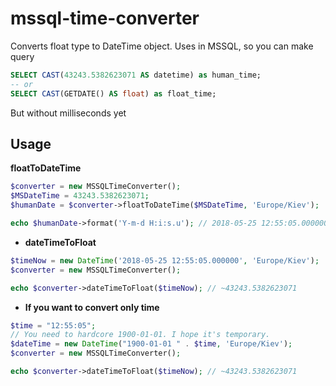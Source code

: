 # mssql-time-converter
Converts float type to DateTime object.
Uses in MSSQL, so you can make query
```sql
SELECT CAST(43243.5382623071 AS datetime) as human_time;
-- or
SELECT CAST(GETDATE() AS float) as float_time;
```

But without milliseconds yet

## Usage
<strong>floatToDateTime</strong>
```php
$converter = new MSSQLTimeConverter();
$MSDateTime = 43243.5382623071;
$humanDate = $converter->floatToDateTime($MSDateTime, 'Europe/Kiev');

echo $humanDate->format('Y-m-d H:i:s.u'); // 2018-05-25 12:55:05.000000
```

* <strong>dateTimeToFloat</strong>
```php
$timeNow = new DateTime('2018-05-25 12:55:05.000000', 'Europe/Kiev');
$converter = new MSSQLTimeConverter();

echo $converter->dateTimeToFloat($timeNow); // ~43243.5382623071
```
* <strong>If you want to convert only time</strong>
```php
$time = "12:55:05";
// You need to hardcore 1900-01-01. I hope it's temporary.
$dateTime = new DateTime("1900-01-01 " . $time, 'Europe/Kiev');
$converter = new MSSQLTimeConverter();

echo $converter->dateTimeToFloat($timeNow); // ~43243.5382623071
```